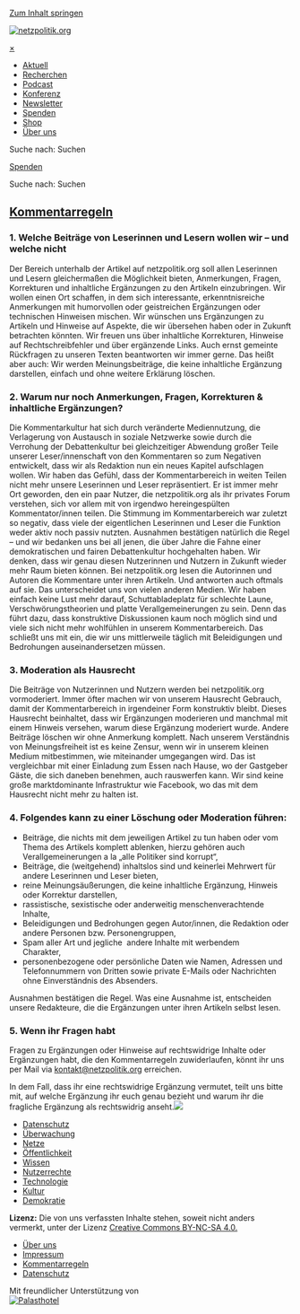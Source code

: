 [Zum Inhalt springen](#content)

[![netzpolitik.org](//cdn.netzpolitik.org/wp-content/themes/liebefeld/images/netzo.svg)](https://netzpolitik.org/ "netzpolitik.org")

[](#show__menu)

[×](#!)

* [Aktuell](https://netzpolitik.org/aktuell/)
* [Recherchen](https://netzpolitik.org/dossiers-recherchen/)
* [Podcast](https://netzpolitik.org/podcast/)
* [Konferenz](https://netzpolitik.org/bildet-netze/)
* [Newsletter](https://netzpolitik.org/newsletter)
* [Spenden](https://netzpolitik.org/spenden/?via=menue)
* [Shop](https://netzpolitik.org/shop)
* [Über uns](https://netzpolitik.org/ueber-uns)

Suche nach:  Suchen

[](#!)

[Spenden](https://netzpolitik.org/spenden/?via=nav)

Suche nach:  Suchen

[Kommentarregeln](https://netzpolitik.org/kommentare/)
------------------------------------------------------

### 1\. Welche Beiträge von Leserinnen und Lesern wollen wir – und welche nicht

Der Bereich unterhalb der Artikel auf netzpolitik.org soll allen Leserinnen und Lesern gleichermaßen die Möglichkeit bieten, Anmerkungen, Fragen, Korrekturen und inhaltliche Ergänzungen zu den Artikeln einzubringen. Wir wollen einen Ort schaffen, in dem sich interessante, erkenntnisreiche Anmerkungen mit humorvollen oder geistreichen Ergänzungen oder technischen Hinweisen mischen. Wir wünschen uns Ergänzungen zu Artikeln und Hinweise auf Aspekte, die wir übersehen haben oder in Zukunft betrachten könnten. Wir freuen uns über inhaltliche Korrekturen, Hinweise auf Rechtschreibfehler und über ergänzende Links. Auch ernst gemeinte Rückfragen zu unseren Texten beantworten wir immer gerne. Das heißt aber auch: Wir werden Meinungsbeiträge, die keine inhaltliche Ergänzung darstellen, einfach und ohne weitere Erklärung löschen.

### 2\. Warum nur noch Anmerkungen, Fragen, Korrekturen & inhaltliche Ergänzungen?

Die Kommentarkultur hat sich durch veränderte Mediennutzung, die Verlagerung von Austausch in soziale Netzwerke sowie durch die Verrohung der Debattenkultur bei gleichzeitiger Abwendung großer Teile unserer Leser/innenschaft von den Kommentaren so zum Negativen entwickelt, dass wir als Redaktion nun ein neues Kapitel aufschlagen wollen. Wir haben das Gefühl, dass der Kommentarbereich in weiten Teilen nicht mehr unsere Leserinnen und Leser repräsentiert. Er ist immer mehr Ort geworden, den ein paar Nutzer, die netzpolitik.org als ihr privates Forum verstehen, sich vor allem mit von irgendwo hereingespülten Kommentator/innen teilen. Die Stimmung im Kommentarbereich war zuletzt so negativ, dass viele der eigentlichen Leserinnen und Leser die Funktion weder aktiv noch passiv nutzten. Ausnahmen bestätigen natürlich die Regel – und wir bedanken uns bei all jenen, die über Jahre die Fahne einer demokratischen und fairen Debattenkultur hochgehalten haben. Wir denken, dass wir genau diesen Nutzerinnen und Nutzern in Zukunft wieder mehr Raum bieten können. Bei netzpolitik.org lesen die Autorinnen und Autoren die Kommentare unter ihren Artikeln. Und antworten auch oftmals auf sie. Das unterscheidet uns von vielen anderen Medien. Wir haben einfach keine Lust mehr darauf, Schuttabladeplatz für schlechte Laune, Verschwörungstheorien und platte Verallgemeinerungen zu sein. Denn das führt dazu, dass konstruktive Diskussionen kaum noch möglich sind und viele sich nicht mehr wohlfühlen in unserem Kommentarbereich. Das schließt uns mit ein, die wir uns mittlerweile täglich mit Beleidigungen und Bedrohungen auseinandersetzen müssen.

### 3\. Moderation als Hausrecht

Die Beiträge von Nutzerinnen und Nutzern werden bei netzpolitik.org vormoderiert. Immer öfter machen wir von unserem Hausrecht Gebrauch, damit der Kommentarbereich in irgendeiner Form konstruktiv bleibt. Dieses Hausrecht beinhaltet, dass wir Ergänzungen moderieren und manchmal mit einem Hinweis versehen, warum diese Ergänzung moderiert wurde. Andere Beiträge löschen wir ohne Anmerkung komplett. Nach unserem Verständnis von Meinungsfreiheit ist es keine Zensur, wenn wir in unserem kleinen Medium mitbestimmen, wie miteinander umgegangen wird. Das ist vergleichbar mit einer Einladung zum Essen nach Hause, wo der Gastgeber Gäste, die sich daneben benehmen, auch rauswerfen kann. Wir sind keine große marktdominante Infrastruktur wie Facebook, wo das mit dem Hausrecht nicht mehr zu halten ist.

### 4\. Folgendes kann zu einer Löschung oder Moderation führen: 

* Beiträge, die nichts mit dem jeweiligen Artikel zu tun haben oder vom Thema des Artikels komplett ablenken, hierzu gehören auch Verallgemeinerungen a la „alle Politiker sind korrupt“,        
* Beiträge, die (weitgehend) inhaltslos sind und keinerlei Mehrwert für andere Leserinnen und Leser bieten,        
* reine Meinungsäußerungen, die keine inhaltliche Ergänzung, Hinweis oder Korrektur darstellen,
* rassistische, sexistische oder anderweitig menschenverachtende Inhalte,         
* Beleidigungen und Bedrohungen gegen Autor/innen, die Redaktion oder andere Personen bzw. Personengruppen,         
* Spam aller Art und jegliche  andere Inhalte mit werbendem Charakter,        
* personenbezogene oder persönliche Daten wie Namen, Adressen und Telefonnummern von Dritten sowie private E-Mails oder Nachrichten ohne Einverständnis des Absenders.    

Ausnahmen bestätigen die Regel. Was eine Ausnahme ist, entscheiden unsere Redakteure, die die Ergänzungen unter ihren Artikeln selbst lesen.

### 5\. Wenn ihr Fragen habt

Fragen zu Ergänzungen oder Hinweise auf rechtswidrige Inhalte oder Ergänzungen habt, die den Kommentarregeln zuwiderlaufen, könnt ihr uns per Mail via kontakt@netzpolitik.org erreichen.

In dem Fall, dass ihr eine rechtswidrige Ergänzung vermutet, teilt uns bitte mit, auf welche Ergänzung ihr euch genau bezieht und warum ihr die fragliche Ergänzung als rechtswidrig anseht.![](https://vg03.met.vgwort.de/na/eea0609f408f4f379679c2060e0d2d34)

* [Datenschutz](https://netzpolitik.org/category/datenschutz/)
* [Überwachung](https://netzpolitik.org/category/ueberwachung/)
* [Netze](https://netzpolitik.org/category/netze/)
* [Öffentlichkeit](https://netzpolitik.org/category/oeffentlichkeit/)
* [Wissen](https://netzpolitik.org/category/wissen/)
* [Nutzerrechte](https://netzpolitik.org/category/nutzerrechte/)
* [Technologie](https://netzpolitik.org/category/technologie/)
* [Kultur](https://netzpolitik.org/category/kultur/)
* [Demokratie](https://netzpolitik.org/category/demokratie/)

**Lizenz:** Die von uns verfassten Inhalte stehen, soweit nicht anders vermerkt, unter der Lizenz [Creative Commons BY-NC-SA 4.0.](http://creativecommons.org/licenses/by-nc-sa/4.0/)

* [Über uns](https://netzpolitik.org/ueber-uns/)
* [Impressum](https://netzpolitik.org/impressum/)
* [Kommentarregeln](https://netzpolitik.org/kommentare/)
* [Datenschutz](https://netzpolitik.org/datenschutz/)

Mit freundlicher Unterstützung von  
[![Palasthotel](https://cdn.netzpolitik.org/wp-content/themes/liebefeld/images/palasthotel.svg)](https://palasthotel.de/)